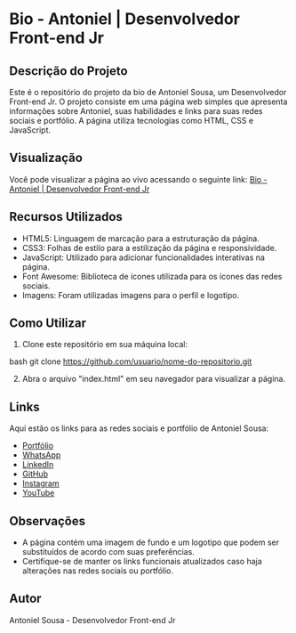 # Bio - Antoniel | Desenvolvedor Front-end Jr


## Descrição do Projeto

Este é o repositório do projeto da bio de Antoniel Sousa, um Desenvolvedor Front-end Jr. O projeto consiste em uma página web simples que apresenta informações sobre Antoniel, suas habilidades e links para suas redes sociais e portfólio. A página utiliza tecnologias como HTML, CSS e JavaScript.

## Visualização

Você pode visualizar a página ao vivo acessando o seguinte link: [Bio - Antoniel | Desenvolvedor Front-end Jr](https://antonielsousa.netlify.app/)

## Recursos Utilizados

- HTML5: Linguagem de marcação para a estruturação da página.
- CSS3: Folhas de estilo para a estilização da página e responsividade.
- JavaScript: Utilizado para adicionar funcionalidades interativas na página.
- Font Awesome: Biblioteca de ícones utilizada para os ícones das redes sociais.
- Imagens: Foram utilizadas imagens para o perfil e logotipo.

## Como Utilizar

1. Clone este repositório em sua máquina local:

bash
git clone https://github.com/usuario/nome-do-repositorio.git


2. Abra o arquivo "index.html" em seu navegador para visualizar a página.

## Links

Aqui estão os links para as redes sociais e portfólio de Antoniel Sousa:

- [Portfólio](https://portifolioantoniel.netlify.app/)
- [WhatsApp](https://api.whatsapp.com/send/?phone=5584999507938&text&type=phone_number&app_absent=0)
- [LinkedIn](https://www.linkedin.com/in/antoniel-sousa-24094411a/)
- [GitHub](https://github.com/AntonielSousa)
- [Instagram](https://www.instagram.com/tonny__nt)
- [YouTube](https://www.youtube.com/solutytecnologia)

## Observações

- A página contém uma imagem de fundo e um logotipo que podem ser substituídos de acordo com suas preferências.
- Certifique-se de manter os links funcionais atualizados caso haja alterações nas redes sociais ou portfólio.

## Autor

Antoniel Sousa - Desenvolvedor Front-end Jr
